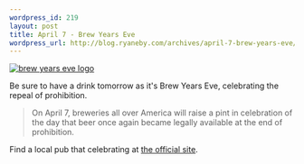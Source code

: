 ```yaml
--- 
wordpress_id: 219
layout: post
title: April 7 - Brew Years Eve
wordpress_url: http://blog.ryaneby.com/archives/april-7-brew-years-eve/
---
```

<a href="http://www.beertown.org/events/brewyearseve/sites.aspx"><img src="http://www.beertown.org/events/brewyearseve/images/repeal_logo.jpg" alt="brew years eve logo" /></a>

Be sure to have a drink tomorrow as it's Brew Years Eve, celebrating the repeal of prohibition.

<blockquote>On April 7, breweries all over America will raise a pint in celebration of the day that beer once again became legally available at the end of prohibition.</blockquote>

Find a local pub that celebrating at <a href="http://www.beertown.org/events/brewyearseve/sites.aspx">the official site</a>.
